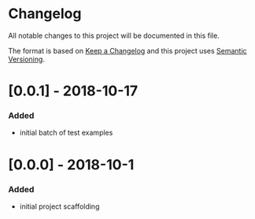 # Changelog
All notable changes to this project will be documented in this file.

The format is based on [Keep a Changelog](http://keepachangelog.com/en/1.0.0/) and this project uses [Semantic Versioning](http://semver.org/).

# [0.0.1] - 2018-10-17
### Added
 - initial batch of test examples

# [0.0.0] - 2018-10-1
### Added
 - initial project scaffolding
